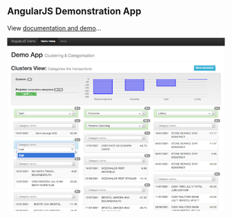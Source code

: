 ## AngularJS Demonstration App
View [documentation and demo](http://enrobsop.github.io/angularjs-categorizor-demo)...

![Screenshot](images/screenshot1.png)
